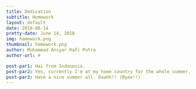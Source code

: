 ```yaml
---
title: Dedication
subtitle: Homework
layout: default
date: 2018-06-14
pretty-date: June 14, 2018
img: homework.png
thumbnail: homework.png
author: Muhammad Ansyar Rafi Putra
author-url: #

post-par1: Hai from Indonesia. 
post-par2: Yes, currently I'm at my home country for the whole summer. However, I cannot abandon the workload of BEXUS. We have SED deadline due in 2-3 weeks, and IPR at the end of July. The team members who stay in Kiruna are working hard nowadays to build the experiment worth for IPR. Eventhough I'm more than 10k km away from them. I still need to contribute, mostly in SED. Work hard, play hard!!
post-par3: Have a nice summer all. Daahh!! (Byee!!)
---
```

